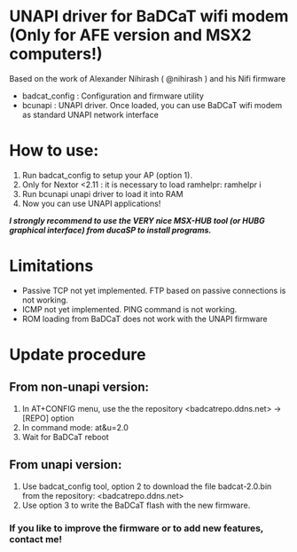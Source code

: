 # UNAPI driver for BaDCaT wifi modem (Only for AFE version and MSX2 computers!)
Based on the work of Alexander Nihirash ( @nihirash ) and his Nifi firmware

- badcat_config : Configuration and firmware utility
- bcunapi : UNAPI driver. Once loaded, you can use BaDCaT wifi modem as standard UNAPI network interface

# How to use:

1. Run badcat_config to setup your AP (option 1).
2. Only for Nextor <2.11 : it is necessary to load ramhelpr: ramhelpr i
3. Run bcunapi unapi driver to load it into RAM
4. Now you can use UNAPI applications!
  
***I strongly recommend to use the VERY nice MSX-HUB tool (or HUBG graphical interface) from ducaSP to install programs.***

  
# Limitations

- Passive TCP not yet implemented. FTP based on passive connections is not working.
- ICMP not yet implemented. PING command is not working.
- ROM loading from BaDCaT does not work with the UNAPI firmware


# Update procedure

## From non-unapi version: 

1. In AT+CONFIG menu, use the the repository <badcatrepo.ddns.net>  -> [REPO] option
2. In command mode: at&u=2.0
3. Wait for BaDCaT reboot

## From unapi version:
1. Use badcat_config tool, option 2 to download the file badcat-2.0.bin from the repository: <badcatrepo.ddns.net>
2. Use option 3 to write the BaDCaT flash with the new firmware.


### If you like to improve the firmware or to add new features, contact me!

